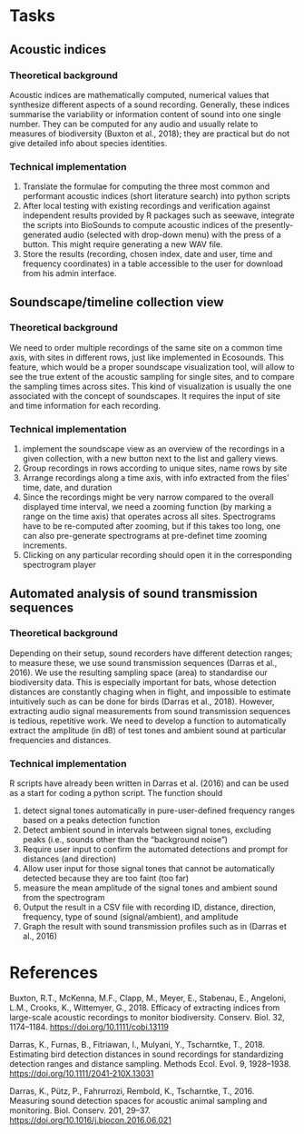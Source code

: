 # Tasks 
## Acoustic indices
### Theoretical background
Acoustic indices are mathematically computed, numerical values that synthesize different aspects of a sound recording. Generally, these indices summarise the variability or information content of sound into one single number. They can be computed for any audio and usually relate to measures of biodiversity (Buxton et al., 2018); they are practical but do not give detailed info about species identities.
### Technical implementation
1. Translate the formulae for computing the three most common and performant acoustic indices (short literature search) into python scripts
2. After local testing with existing recordings and verification against independent results provided by R packages such as seewave, integrate the scripts into BioSounds to compute acoustic indices of the presently-generated audio (selected with drop-down menu) with the press of a button. This might require generating a new WAV file.
3. Store the results (recording, chosen index, date and user, time and frequency coordinates) in a table accessible to the user for download from his admin interface.

## Soundscape/timeline collection view
### Theoretical background
We need to order multiple recordings of the same site on a common time axis, with sites in different rows, just like implemented in Ecosounds. This feature, which would be a proper soundscape visualization tool, will allow to see the true extent of the acoustic sampling for single sites, and to compare the sampling times across sites. This kind of visualization is usually the one associated with the concept of soundscapes. It requires the input of site and time information for each recording.
### Technical implementation
1. implement the soundscape view as an overview of the recordings in a given collection, with a new button next to the list and gallery views.
2. Group recordings in rows according to unique sites, name rows by site
3. Arrange recordings along a time axis, with info extracted from the files’ time, date, and duration
4. Since the recordings might be very narrow compared to the overall displayed time interval, we need a zooming function (by marking a range on the time axis) that operates across all sites. Spectrograms have to be re-computed after zooming, but if this takes too long, one can also pre-generate spectrograms at pre-definet time zooming increments.
5. Clicking on any particular recording should open it in the corresponding spectrogram player

## Automated analysis of sound transmission sequences
### Theoretical background
Depending on their setup, sound recorders have different detection ranges; to measure these, we use sound transmission sequences (Darras et al., 2016). We use the resulting sampling space (area) to standardise our biodiversity data. This is especially important for bats, whose detection distances are constantly chaging when in flight, and impossible to estimate intuitively such as can be done for birds (Darras et al., 2018). However, extracting audio signal measurements from sound transmission sequences is tedious, repetitive work. We need to develop a function to automatically extract the amplitude (in dB) of test tones and ambient sound at particular frequencies and distances.
### Technical implementation
R scripts have already been written in Darras et al. (2016) and can be used as a start for coding a python script. The function should
1. detect signal tones automatically in pure-user-defined frequency ranges based on a peaks detection function
2. Detect ambient sound in intervals between signal tones, excluding peaks (i.e., sounds other than the “background noise”)
3. Require user input to confirm the automated detections and prompt for distances (and direction)
4. Allow user input for those signal tones that cannot be automatically detected because they are too faint (too far)
5. measure the mean amplitude of the signal tones and ambient sound from the spectrogram
6. Output the result in a CSV file with recording ID, distance, direction, frequency, type of sound (signal/ambient), and amplitude
7. Graph the result with sound transmission profiles such as in (Darras et al., 2016)

# References
Buxton, R.T., McKenna, M.F., Clapp, M., Meyer, E., Stabenau, E., Angeloni, L.M., Crooks, K., Wittemyer, G., 2018. Efficacy of extracting indices from large-scale acoustic recordings to monitor biodiversity. Conserv. Biol. 32, 1174–1184. https://doi.org/10.1111/cobi.13119

Darras, K., Furnas, B., Fitriawan, I., Mulyani, Y., Tscharntke, T., 2018. Estimating bird detection distances in sound recordings for standardizing detection ranges and distance sampling. Methods Ecol. Evol. 9, 1928–1938. https://doi.org/10.1111/2041-210X.13031

Darras, K., Pütz, P., Fahrurrozi, Rembold, K., Tscharntke, T., 2016. Measuring sound detection spaces for acoustic animal sampling and monitoring. Biol. Conserv. 201, 29–37. https://doi.org/10.1016/j.biocon.2016.06.021
